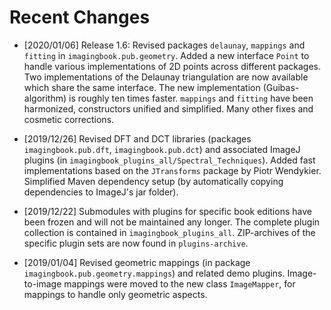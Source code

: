 # Recent Changes

* [2020/01/06] Release 1.6: 
Revised packages ``delaunay``, ``mappings`` and ``fitting`` in ``imagingbook.pub.geometry``.
Added a new interface ``Point`` to handle various implementations of 2D points
across different packages. Two implementations of the Delaunay triangulation are now
available which share the same interface. The new implementation (Guibas-algorithm) is roughly ten times faster. ``mappings`` and ``fitting`` have been harmonized, constructors
unified and simplified. Many other fixes and cosmetic corrections.

* [2019/12/26] Revised DFT and DCT libraries (packages ``imagingbook.pub.dft``, ``imagingbook.pub.dct``) and associated ImageJ plugins (in ``imagingbook_plugins_all/Spectral_Techniques``). Added fast implementations based on the ``JTransforms`` package by Piotr Wendykier. Simplified Maven dependency setup (by automatically copying dependencies to ImageJ's jar folder).

* [2019/12/22] Submodules with plugins for specific book editions have been frozen and
will not be maintained any longer. The complete plugin collection is contained in
``imagingbook_plugins_all``. ZIP-archives of the specific plugin sets are now found in
``plugins-archive``.

* [2019/01/04] Revised geometric mappings (in package ``imagingbook.pub.geometry.mappings``) and related demo plugins. Image-to-image mappings were moved to the new class ``ImageMapper``, for mappings to handle only geometric aspects.
